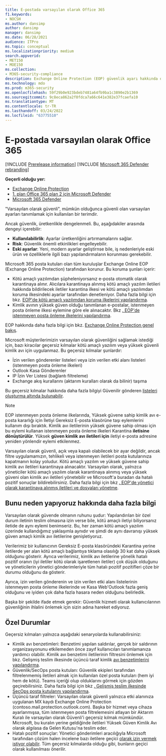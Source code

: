 ```yaml
---
title: E-postada varsayılan olarak Office 365
f1.keywords:
- NOCSH
ms.author: dansimp
author: dansimp
manager: dansimp
ms.date: 06/28/2021
audience: ITPro
ms.topic: conceptual
ms.localizationpriority: medium
search.appverid:
- MET150
- MOE150
ms.collection:
- M365-security-compliance
description: Exchange Online Protection (EOP) güvenlik ayarı hakkında daha fazla bilgi
ms.technology: mdo
ms.prod: m365-security
ms.openlocfilehash: 59f29b0e923bdeb7481a64fb9ba1c3890e2b1369
ms.sourcegitcommit: 9c8eca862a2f0fdca7a66c641e382e37fcaefa10
ms.translationtype: MT
ms.contentlocale: tr-TR
ms.lasthandoff: 03/24/2022
ms.locfileid: "63775510"
---
```

# <a name="secure-by-default-in-office-365"></a>E-postada varsayılan olarak Office 365

[!INCLUDE [Prerelease information](../includes/prerelease.md)]
[!INCLUDE [Microsoft 365 Defender rebranding](../includes/microsoft-defender-for-office.md)]

**Geçerli olduğu yer:**
- [Exchange Online Protection](exchange-online-protection-overview.md)
- [1. plan Office 365 plan 2 için Microsoft Defender](defender-for-office-365.md)
- [Microsoft 365 Defender](../defender/microsoft-365-defender.md)

"Varsayılan olarak güvenli", mümkün olduğunca güvenli olan varsayılan ayarları tanımlamak için kullanılan bir terimdir.

Ancak güvenlik, üretkenlikle dengelenmeli. Bu, aşağıdakiler arasında dengeyi içerebilir:

- **Kullanılabilirlik**: Ayarlar üretkenliğini artırmamalarını sağlar.
- **Risk**: Güvenlik önemli etkinlikleri engelleyebilir.
- **Eski ayarlar**: Yeni, modern ayarlar geliştirnse bile, iş nedenleriyle eski ürün ve özelliklerle ilgili bazı yapılandırmaların korunması gerekebilir.

Microsoft 365 posta kutuları olan tüm kuruluşlar Exchange Online EOP (Exchange Online Protection) tarafından korunur. Bu koruma şunları içerir:

- Kötü amaçlı yazılımdan şüpheleniyorsanız e-posta otomatik olarak karantinaya alınır. Alıcılara karantinaya alınmış kötü amaçlı yazılım iletileri hakkında bildirilecek iletiler karantina ilkesi ve kötü amaçlı yazılımdan koruma ilkesindeki ayarlar tarafından denetleniyor. Daha fazla bilgi için bkz. [EOP'de kötü amaçlı yazılımdan koruma ilkelerini yapılandırma](configure-anti-malware-policies.md).
- Kimlik avının yüksek güven olduğu tanımlanan e-postalar, istenmeyen posta önleme ilkesi eylemine göre ele alınacaktır. Bkz [. EOP'de istenmeyen posta önleme ilkelerini yapılandırma](configure-your-spam-filter-policies.md).

EOP hakkında daha fazla bilgi için bkz. [Exchange Online Protection genel bakış](exchange-online-protection-overview.md).

Microsoft müşterilerimizin varsayılan olarak güvenliğini sağlamak istediği için, bazı kiracılar geçersiz kılmalar kötü amaçlı yazılım veya yüksek güvenli kimlik avı için uygulanmaz. Bu geçersiz kılmalar şunlardır:

- İzin verilen gönderenler listeleri veya izin verilen etki alanı listeleri (istenmeyen posta önleme ilkeleri)
- Outlook Kasa Gönderenler
- IP İzin Ver Listesi (bağlantı filtreleme)
- Exchange akış kurallarını (aktarım kuralları olarak da bilinir) taşıma

Bu geçersiz kılmalar hakkında daha fazla bilgiyi Güvenilir gönderen [listeleri oluşturma altında bulunabilir](create-safe-sender-lists-in-office-365.md).

> [!NOTE]
> EOP istenmeyen posta önleme ilkelarında, Yüksek güvene sahip kimlik avı e-posta kararlığı için İletiyi Gereksiz E-posta klasörüne taşı eylemlerini kullanım dışı bıraktık. Kimlik avı iletilerinin yüksek güvene sahip olması için bu eylemi kullanan istenmeyen posta önleme ilkeleri Karantina **iletisine dönüştürülür**. Yüksek **güven kimlik avı iletileri için** iletiyi e-posta adresine yeniden yönlendir eylemi etkilenmez.

Varsayılan olarak güvenli, açık veya kapalı olabilecek bir ayar değildir, ancak filtre uygulamamızın, tehlikeli veya istenmeyen iletileri posta kutularınıza kapatmanın kolay yoludur. Kötü amaçlı yazılım ve yüksek güvene sahip kimlik avı iletileri karantinaya alınacaktır. Varsayılan olarak, yalnızca yöneticiler kötü amaçlı yazılım olarak karantinaya alınmış veya yüksek güveni olan kimlik avı iletileri yönetebilir ve Microsoft'a buradan da hatalı pozitif sonuçlar bildirebilirsiniz. Daha fazla bilgi için bkz [. EOP'de yönetici olarak karantinaya alınmış iletileri ve dosyaları yönetme](manage-quarantined-messages-and-files.md).

## <a name="more-on-why-were-doing-this"></a>Bunu neden yapıyoruz hakkında daha fazla bilgi

Varsayılan olarak güvende olmanın ruhunu şudur: Yapılandırılan bir özel durum iletinin teslim  olmasına izin verse bile, kötü amaçlı iletiyi biliyorsanız iletide de aynı eylemi benimseriz. Bu, her zaman kötü amaçlı yazılım üzerinde kullandığımız yaklaşımla aynıdır ve şimdi de aynı davranışı yüksek güven amaçlı kimlik avı iletilerine genişletiyoruz.

Verilerimiz bir kullanıcının Gereksiz E-posta klasöründeki Karantina yerine iletilerde yer alan kötü amaçlı bağlantıya tıklama olasılığı 30 kat daha yüksek olduğunu gösterir. Ayrıca verilerimiz, kimlik avı iletilerine yönelik hatalı pozitif oranın (iyi iletiler kötü olarak işaretlenen iletiler) çok düşük olduğunu ve yöneticilerin yönetici gönderimleriyle tüm hatalı pozitif pozitifleri çöze bir durumu olduğunu da gösterir.

Ayrıca, izin verilen gönderenin ve izin verilen etki alanı listelerinin istenmeyen posta önleme ilkelerinde ve Kasa Web'Outlook fazla geniş olduğunu ve iyiden çok daha fazla hasara neden olduğunu belirledik.

Başka bir şekilde ifade etmek gerekir: Güvenlik hizmeti olarak kullanıcılarının güvenliğinin ihlalini önlemek için sizin adına hareket ediyoruz.

## <a name="exceptions"></a>Özel Durumlar

Geçersiz kılmaları yalnızca aşağıdaki senaryolarda kullanabilirsiniz:

- Kimlik avı benzetimleri: Benzetimi yapılan saldırılar, gerçek bir saldırının organizasyonunu etkilemeden önce zayıf kullanıcıları tanımlamanıza yardımcı olabilir. Kimlik avı benzetimi iletilerinin filtresini önlemek için bkz. Gelişmiş teslim ilkesinde üçüncü taraf kimlik [avı benzetimlerini yapılandırma](/microsoft-365/security/office-365-security/configure-advanced-delivery#use-the-microsoft-365-defender-portal-to-configure-third-party-phishing-simulations-in-the-advanced-delivery-policy).
- Güvenlik/SecOps posta kutuları: Güvenlik ekipleri tarafından filtrelenmemiş iletileri almak için kullanılan özel posta kutuları (hem iyi hem de kötü). Teams içeriği olup olduklarını görmek için gözden geçirebilirsiniz. Daha fazla bilgi için bkz [. Gelişmiş teslim ilkesinde SecOps posta kutularını yapılandırma](/microsoft-365/security/office-365-security/configure-advanced-delivery#use-the-microsoft-365-defender-portal-to-configure-secops-mailboxes-in-the-advanced-delivery-policy).
- Üçüncü taraf filtreler: Varsayılan olarak güvenli yalnızca etki alanınıza uygulanan MX kaydı Exchange Online Protection (contoso.mail.protection.outlook.com). Başka bir hizmet veya cihaza ayarlanmışsa, tüm istenmeyen posta filtrelemesini atlayan bir Aktarım Kuralı ile varsayılan [](/exchange/security-and-compliance/mail-flow-rules/use-rules-to-set-scl) olarak Güvenli'i geçersiz kılmak mümkündür. Microsoft, bu kuralın yerine geldiğinde iletileri Yüksek Güven Kimlik Avı olarak algılasa da Gelen Kutusu'na teslim eder. 
- Hatalı pozitif sonuçlar: Yönetici gönderimleri aracılığıyla Microsoft tarafından çözüm halen incelene bazı iletilere geçici [olarak izin vermek istiyor olabilir](admin-submission.md). Tüm geçersiz kılmalarda olduğu gibi, bunların geçici olarak kullanılması önerilir.
